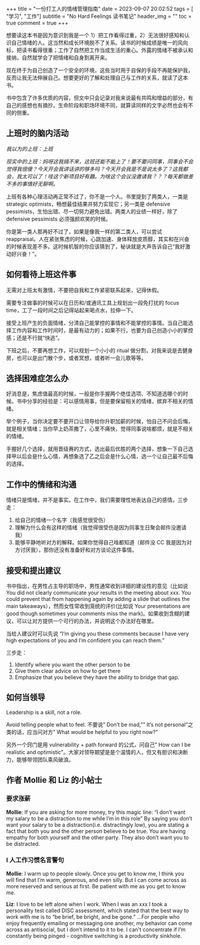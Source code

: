 +++
title = "一份打工人的情绪管理指南"
date = 2023-09-07 20:02:52
tags = [ "学习", "工作"]
subtitle = "No Hard Feelings 读书笔记"
header_img = ""
toc = true
comment = true
+++

想要读这本书是因为意识到我是一个 1）把工作看得过重，2）无法很好感知和认识自己情绪的人。这当然和成长环境脱不了关系。读书的时候成绩是唯一的风向标，把读书看得很重；工作了自然把工作当成生活的重心。外露的情绪不被承认和接纳，自然就学会了把情绪和自身割离开来。

现在终于为自己创造了一个安全的环境，这些当时用于自保的手段不再能保护我，反而让我无法伸展自己。想要更好的了解和处理自己与工作的关系，就读了这本书。

书中包含了许多优质的内容，但文中只会记录对我来说最有共鸣和增益的部分，有自己的感想也有摘抄。生命阶段和职场环境不同，就算读同样的文字必然也会有不同的侧重。

## 上班时的脑内活动

_我以为的上班：上班_

_现实中的上班：妈呀这我搞不来，这班还能不能上了！要不要问同事，同事会不会觉得我很傻？今天开会我讲话讲的够多吗？今天开会我是不是说太多了？这我都会，我太可以了！哇这个新项目好有趣。为啥这个会议没邀请我？？？每天都做差不多的事情好无聊啊。_

上班有各种心理活动再正常不过了，你不是一个人。书里提到了两类人，一类是 strategic optimists，畅想最佳结果并努力实现它；另一类是 defensive pessimists，生怕出错、尽一切努力避免出错。两类人的业绩一样好，除了 defensive pessimists 必须强颜欢笑的时候。

你是第一类人那再好不过了，如果是像我一样的第二类人，可以尝试 reappraisal。人在紧张焦虑的时候，心跳加速、身体释放皮质醇，其实和在兴奋的时候表现差不多。这时候机智的你应该猜到了，秘诀就是大声告诉自己“我好激动好兴奋！”。

## 如何看待上班这件事

无需对上班太有激情，不要把自我和工作紧密联系起来，记得休假。

需要专注做事的时候可以在日历和/或通讯工具上规划出一段免打扰的 focus time，工了一段时间之后记得站起来喝点水，拉伸一下。

接受上班产生的负面情绪，分清自己能掌控的事情和不能掌控的事情。当自己能选择工作内容和工作时间时，是最有动力的；如果不行，也要为自己创造小小的掌控感；还是不行就“快逃”。

下班之后，不要再想工作，可以规划一个小小的 ritual 做分割，对我来说是去健身房，也可以是出门散个步，或者冥想，或者听一会儿歌等等。

## 选择困难症怎么办

好消息是，焦虑值最高的时候，一般是你手握两个绝佳选项、不知道选哪个的时候。书中分享的经验是：可以感情用事，但是要保留相关的情绪，摈弃不相关的情绪。

举个例子，当你决定要不要开口让领导给你升职加薪的时候，怕自己不问会后悔，就是相关情绪；当你早上奶茶撒了，心里不痛快，觉得同事说啥都烦，就是不相关的情绪。

手握好几个选择，就用晋级赛的方式，选出最后优胜的两个选择，想象一下自己选择甲以后会是什么心情，再想象选了乙之后会是什么心情，选一个让自己最不后悔的选择。

## 工作中的情绪和沟通

情绪只是情绪，并不是事实。在工作中，我们需要理性地表达自己的感情。三步走：

1. 给自己的情绪一个名字（我感觉很受伤）
2. 理解为什么会有这样的情绪（我觉得很受伤是因为同事生日聚会邮件没邀请我）
3. 能够平静地听对方的解释。如果你觉得自己啥都知道（邮件没 CC 我是因为对方讨厌我），那你还没有准备好和对方谈论这件事情。

## 接受和提出建议

书中指出，在男性占主导的职场中，男性通常收到详细的建设性的意见（比如说 You did not clearly communicate your results in the meeting about xxx. You could prevent that from happening again by adding a slide that outlines the main takeaways），然而女性常收到笼统的评价(比如说 Your presentations are good though sometimes your comments miss the mark)。如果收到含糊的建议，可以让对方提供一个可行的办法，并说明这个办法好在哪里。

当给人建议时可以先说 “I’m giving you these comments because I have very high expectations of you and I’m confident you can reach them.”

三步走：

1. Identify where you want the other person to be
2. Give them clear advice on how to get there
3. Emphasize that you believe they have the ability to bridge that gap.

## 如何当领导

Leadership is a skill, not a role.

Avoid telling people what to feel. 不要说” Don’t be mad,”” It’s not personal”之类的话，应当问对方” What would be helpful to you right now?”

另外一个窍门是用 vulnerability + path forward 的公式，问自己” How can I be realistic and optimistic”。大家对领导期望是是个温情的人，但又有胆识和决断力，能够带领团队乘风破浪。

## 作者 Mollie 和 Liz 的小帖士

### 要求涨薪

**Mollie**: If you are asking for more money, try this magic line: “I don’t want my salary to be a distraction to me while I’m in this role” By saying you don’t want your salary to be a distraction(i.e. distractingly low), you are stating a fact that both you and the other person believe to be true. You are having empathy for both yourself and the other party. They also don’t want you to be distracted.

### I 人工作习惯名言警句

**Mollie**: I warm up to people slowly. Once you get to know me, I think you will find that I’m warm, generous, and even silly. But I can come across as more reserved and serious at first. Be patient with me as you get to know me.

**Liz**: I love to be left alone when I work. When I was an xxx I took a personality test called DISC assessment, which stated that the best way to work with me is to “be brief, be bright, and be gone.” …For people who enjoy frequently emailing or messaging one another, my behavior can come across as antisocial, but I don’t intend to it to be. I can't concentrate if I’m constantly being pinged - cognitive switching is a productivity sinkhole.
